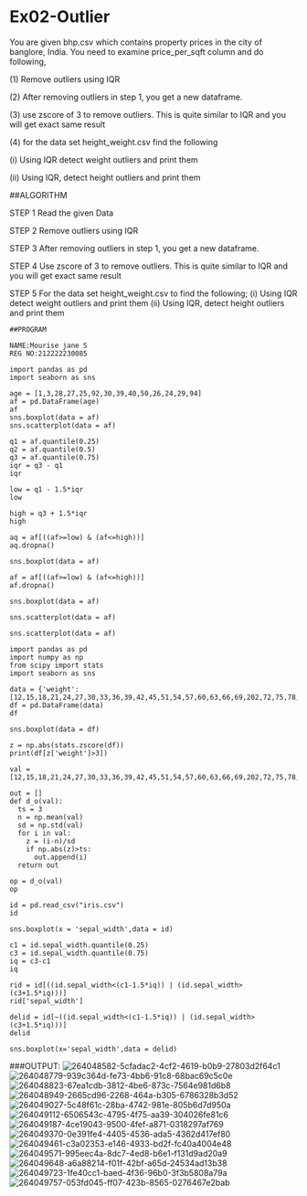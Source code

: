 # Ex02-Outlier
You are given bhp.csv which contains property prices in the city of banglore, India. You need to examine price_per_sqft column and do following,

(1) Remove outliers using IQR

(2) After removing outliers in step 1, you get a new dataframe.

(3) use zscore of 3 to remove outliers. This is quite similar to IQR and you will get exact same result

(4) for the data set height_weight.csv find the following

(i) Using IQR detect weight outliers and print them

(ii) Using IQR, detect height outliers and print them

##ALGORITHM

STEP 1
Read the given Data

STEP 2
Remove outliers using IQR

STEP 3
After removing outliers in step 1, you get a new dataframe.

STEP 4
Use zscore of 3 to remove outliers. This is quite similar to IQR and you will get exact same result

STEP 5
For the data set height_weight.csv to find the following; (i) Using IQR detect weight outliers and print them (ii) Using IQR, detect height outliers and print them

```
##PROGRAM

NAME:Mourise jane S
REG NO:212222230085

import pandas as pd
import seaborn as sns

age = [1,3,28,27,25,92,30,39,40,50,26,24,29,94]
af = pd.DataFrame(age)
af
sns.boxplot(data = af)
sns.scatterplot(data = af)

q1 = af.quantile(0.25)
q2 = af.quantile(0.5)
q3 = af.quantile(0.75)
iqr = q3 - q1
iqr

low = q1 - 1.5*iqr
low

high = q3 + 1.5*iqr
high

aq = af[((af>=low) & (af<=high))]
aq.dropna()

sns.boxplot(data = af)

af = af[((af>=low) & (af<=high))]
af.dropna()

sns.boxplot(data = af)

sns.scatterplot(data = af)

sns.scatterplot(data = af)

import pandas as pd
import numpy as np
from scipy import stats
import seaborn as sns

data = {'weight':[12,15,18,21,24,27,30,33,36,39,42,45,51,54,57,60,63,66,69,202,72,75,78,81,84,232,87,90,93,96,99,258]}
df = pd.DataFrame(data)
df

sns.boxplot(data = df)

z = np.abs(stats.zscore(df))
print(df[z['weight']>3])

val = [12,15,18,21,24,27,30,33,36,39,42,45,51,54,57,60,63,66,69,202,72,75,78,81,84,232,87,90,93,96,99,258]

out = []
def d_o(val):
  ts = 3
  n = np.mean(val)
  sd = np.std(val)
  for i in val:
    z = (i-n)/sd
    if np.abs(z)>ts:
      out.append(i)
  return out

op = d_o(val)
op

id = pd.read_csv("iris.csv")
id

sns.boxplot(x = 'sepal_width',data = id)

c1 = id.sepal_width.quantile(0.25)
c3 = id.sepal_width.quantile(0.75)
iq = c3-c1
iq

rid = id[((id.sepal_width<(c1-1.5*iq)) | (id.sepal_width>(c3+1.5*iq)))]
rid['sepal_width']

delid = id[~((id.sepal_width<(c1-1.5*iq)) | (id.sepal_width>(c3+1.5*iq)))]
delid

sns.boxplot(x='sepal_width',data = delid)
```

###OUTPUT:
![264048582-5cfadac2-4cf2-4619-b0b9-27803d2f64c1](https://github.com/Mourise9342/ODD2023---Datascience---Ex-02/assets/120081893/1819a618-21eb-42fa-ae84-89b3ccc7cf78)
![264048779-939c364d-fe73-4bb6-91c8-68bac69c5c0e](https://github.com/Mourise9342/ODD2023---Datascience---Ex-02/assets/120081893/c6aaaf23-eaca-4f72-bc3d-15e4827b2fef)
![264048823-67ea1cdb-3812-4be6-873c-7564e981d6b8](https://github.com/Mourise9342/ODD2023---Datascience---Ex-02/assets/120081893/731416f6-6293-4a1b-9f54-78ae77f80cb0)
![264048949-2665cd96-2268-464a-b305-6786328b3d52](https://github.com/Mourise9342/ODD2023---Datascience---Ex-02/assets/120081893/dc46a5bc-5e07-4d1b-8281-3233fe44e783)
![264049027-5c48f61c-28ba-4742-981e-805b6d7d950a](https://github.com/Mourise9342/ODD2023---Datascience---Ex-02/assets/120081893/9592f814-1d9e-4bb6-8605-018408d00259)
![264049112-6506543c-4795-4f75-aa39-304026fe81c6](https://github.com/Mourise9342/ODD2023---Datascience---Ex-02/assets/120081893/3d6d2104-4bae-4944-97f2-047d5fae427b)
![264049187-4ce19043-9500-4fef-a871-0318297af769](https://github.com/Mourise9342/ODD2023---Datascience---Ex-02/assets/120081893/a12ab27e-9580-4b8f-9edd-40754722951e)
![264049370-0e391fe4-4405-4536-ada5-4362d417ef80](https://github.com/Mourise9342/ODD2023---Datascience---Ex-02/assets/120081893/55dc8176-e0d9-43b4-b989-7b502d7b139b)
![264049461-c3a02353-e146-4933-bd2f-fc40a4004e48](https://github.com/Mourise9342/ODD2023---Datascience---Ex-02/assets/120081893/fc80f1c7-9bf0-4d94-ac9f-668d9dc75b75)
![264049571-995eec4a-8dc7-4ed8-b6e1-f131d9ad20a9](https://github.com/Mourise9342/ODD2023---Datascience---Ex-02/assets/120081893/113727cb-0521-4a06-927b-e39fd8000cd9)
![264049648-a6a88214-f01f-42bf-a65d-24534ad13b38](https://github.com/Mourise9342/ODD2023---Datascience---Ex-02/assets/120081893/aa031ebf-3843-4edd-a885-3639918305dc)
![264049723-1fe40cc1-baed-4f36-96b0-3f3b5808a79a](https://github.com/Mourise9342/ODD2023---Datascience---Ex-02/assets/120081893/08fa14c4-b04a-4d27-a7de-290859c600b5)
![264049757-053fd045-ff07-423b-8565-0276467e2bab](https://github.com/Mourise9342/ODD2023---Datascience---Ex-02/assets/120081893/124013a6-95b7-4a2b-88b7-d9c43af0cbd7)







